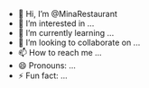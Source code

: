 - 👋 Hi, I’m @MinaRestaurant
- 👀 I’m interested in ...
- 🌱 I’m currently learning ...
- 💞️ I’m looking to collaborate on ...
- 📫 How to reach me ...
- 😄 Pronouns: ...
- ⚡ Fun fact: ...

<!---
MinaRestaurant/MinaRestaurant is a ✨ special ✨ repository because its `README.md` (this file) appears on your GitHub profile.
You can click the Preview link to take a look at your changes.
--->
